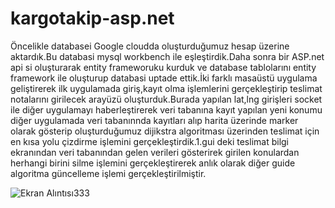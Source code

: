 # kargotakip-asp.net
Öncelikle databasei Google cloudda
oluşturduğumuz hesap üzerine aktardık.Bu
databasi mysql workbench ile
eşleştirdik.Daha sonra bir ASP.net api si
oluşturarak entity frameworuku kurduk ve
database tablolarını entity framework ile
oluşturup databasi uptade ettik.İki farklı
masaüstü uygulama geliştirerek ilk
uygulamada giriş,kayıt olma işlemlerini
gerçekleştirip teslimat notalarını girilecek
arayüzü oluşturduk.Burada yapılan lat,lng
girişleri socket ile diğer uygulamayı
haberleştirerek veri tabanına kayıt yapılan
yeni konumu diğer uygulamada veri
tabanınnda kayıtları alıp harita üzerinde
marker olarak gösterip oluşturduğumuz
dijikstra algoritması üzerinden teslimat için
en kısa yolu çizdirme işlemini
gerçekleştirdik.1.gui deki teslimat bilgi
ekranından veri tabanından gelen verileri
gösterirek girilen konulardan herhangi
birini silme işlemini gerçekleştirerek anlık
olarak diğer guide algoritma güncelleme
işlemi gerçekleştirilmiştir.

![Ekran Alıntısı333](https://user-images.githubusercontent.com/65635963/149897229-71d2e119-4628-43fa-a703-1650cbcab62b.PNG)

